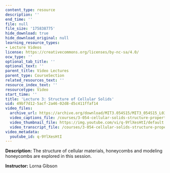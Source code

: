 ```yaml
---
content_type: resource
description: ''
end_time: ''
file: null
file_size: '175838775'
hide_download: true
hide_download_original: null
learning_resource_types:
- Lecture Videos
license: https://creativecommons.org/licenses/by-nc-sa/4.0/
ocw_type: ''
optional_tab_title: ''
optional_text: ''
parent_title: Video Lectures
parent_type: CourseSection
related_resources_text: ''
resource_index_text: ''
resourcetype: Video
start_time: ''
title: 'Lecture 3: Structure of Cellular Solids'
uid: 49bf7d12-5acf-2a46-02d8-d5c411ffaf14
video_files:
  archive_url: https://archive.org/download/MIT3.054S15/MIT3_054S15_L03_300k.mp4
  video_captions_file: /courses/3-054-cellular-solids-structure-properties-and-applications-spring-2015/cd253df4677a58b8b7a7d907387b37b6_q-9YlXesHtI.vtt
  video_thumbnail_file: https://img.youtube.com/vi/q-9YlXesHtI/default.jpg
  video_transcript_file: /courses/3-054-cellular-solids-structure-properties-and-applications-spring-2015/0ab42acfad7e2ed694c10f4f1f124d14_q-9YlXesHtI.pdf
video_metadata:
  youtube_id: q-9YlXesHtI
---
```


**Description:** The structure of cellular materials, honeycombs and modeling honeycombs are explored in this session.

**Instructor:** Lorna Gibson

